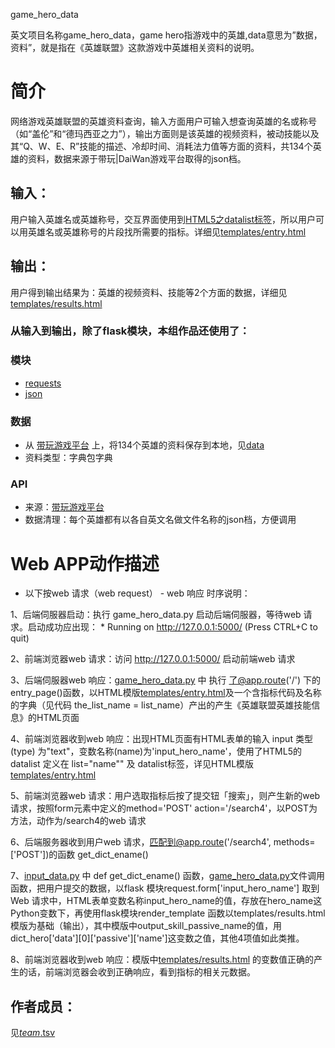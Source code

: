 game_hero_data

英文项目名称game_hero_data，game hero指游戏中的英雄,data意思为”数据，资料”，就是指在《英雄联盟》这款游戏中英雄相关资料的说明。

# 简介 
网络游戏英雄联盟的英雄资料查询，输入方面用户可输入想查询英雄的名或称号（如“盖伦”和“德玛西亚之力”），输出方面则是该英雄的视频资料，被动技能以及其“Q、W、E、R”技能的描述、冷却时间、消耗法力值等方面的资料，共134个英雄的资料，数据来源于带玩|DaiWan游戏平台取得的json档。


## 输入：
用户输入英雄名或英雄称号，交互界面使用到[HTML5之datalist标签](http://www.w3school.com.cn/html5/html5_datalist.asp)，所以用户可以用英雄名或英雄称号的片段找所需要的指标。详细见[templates/entry.html](https://github.com/Tumaorou/nfu_newmedia_python/blob/master/game_hero_data/templates/entry.html)
## 输出：
用户得到输出结果为：英雄的视频资料、技能等2个方面的数据，详细见[templates/results.html](https://github.com/Tumaorou/nfu_newmedia_python/blob/master/game_hero_data/templates/results.html)

### 从输入到输出，除了flask模块，本组作品还使用了：
### 模块
* [requests](http://docs.python-requests.org/zh_CN/latest/user/quickstart.html)
* [json](https://docs.python.org/2/library/json.html)
### 数据
*  从 [带玩游戏平台](http://lolapi.games-cube.com/GetChampionDetail?champion_id={champion_id})
上，将134个英雄的资料保存到本地，见[data](https://github.com/Tumaorou/nfu_newmedia_python/tree/master/game_hero_data/data)
*  资料类型：字典包字典  
### API
* 来源：[带玩游戏平台](http://lolapi.games-cube.com/GetChampionDetail?champion_id={champion_id})
* 数据清理：每个英雄都有以各自英文名做文件名称的json档，方便调用

# Web APP动作描述
* 以下按web 请求（web request） - web 响应 时序说明：

1、后端伺服器启动：执行 game_hero_data.py 启动后端伺服器，等待web 请求。启动成功应出现： * Running on http://127.0.0.1:5000/ (Press CTRL+C to quit)

2、前端浏览器web 请求：访问 http://127.0.0.1:5000/ 启动前端web 请求

3、后端伺服器web 响应：[game_hero_data.py](https://github.com/Tumaorou/nfu_newmedia_python/blob/master/game_hero_data/game_hero_data.py) 中 执行 了@app.route('/') 下的 entry_page()函数，以HTML模版[templates/entry.html](https://github.com/Tumaorou/nfu_newmedia_python/blob/master/game_hero_data/templates/entry.html)及一个含指标代码及名称的字典（见代码 the_list_name = list_name）产出的产生《英雄联盟英雄技能信息》的HTML页面

4、前端浏览器收到web 响应：出现HTML页面有HTML表单的输入 input 类型(type) 为"text"，变数名称(name)为'input_hero_name'，使用了HTML5的datalist 定义在 list="name"" 及 datalist标签，详见HTML模版[templates/entry.html](https://github.com/Tumaorou/nfu_newmedia_python/blob/master/game_hero_data/templates/entry.html)

5、前端浏览器web 请求：用户选取指标后按了提交钮「搜索」，则产生新的web 请求，按照form元素中定义的method='POST' action='/search4'，以POST为方法，动作为/search4的web 请求

6、后端服务器收到用户web 请求，匹配到@app.route('/search4', methods=['POST'])的函数 get_dict_ename()

7、[input_data.py](https://github.com/Tumaorou/nfu_newmedia_python/blob/master/game_hero_data/input_data.py) 中 def get_dict_ename() 函数，[game_hero_data.py](https://github.com/Tumaorou/nfu_newmedia_python/blob/master/game_hero_data/game_hero_data.py)文件调用函数，把用户提交的数据，以flask 模块request.form['input_hero_name']	取到Web 请求中，HTML表单变数名称input_hero_name的值，存放在hero_name这Python变数下，再使用flask模块render_template 函数以templates/results.html模版为基础（输出），其中模版中output_skill_passive_name的值，用dict_hero['data'][0]['passive']['name']这变数之值，其他4项值如此类推。

8、前端浏览器收到web 响应：模版中[templates/results.html](https://github.com/Tumaorou/nfu_newmedia_python/blob/master/game_hero_data/templates/results.html) 的变数值正确的产生的话，前端浏览器会收到正确响应，看到指标的相关元数据。

## 作者成员：
见[_team_.tsv](_team_/_team_.tsv)
